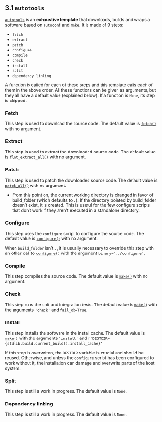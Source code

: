 ## 3.1 `autotools`
[`autotools`](https://docs.raven-os.org/p/nbuild/master/stdlib.template.autotools.html#module-stdlib.template.autotools) is an **exhaustive template** that downloads, builds and wraps a software based on `autoconf` and `make`.
It is made of 9 steps:
* `fetch`
* `extract`
* `patch`
* `configure`
* `compile`
* `check`
* `install`
* `split`
* `dependency linking`

A function is called for each of these steps and this template calls each of them in the above order.
All these functions can be given as arguments, but they all have a default value (explained below). If a function is `None`, its step is skipped.

### Fetch
This step is used to download the source code. The default value is [`fetch()`](https://docs.raven-os.org/p/nbuild/master/stdlib.fetch.html#stdlib.fetch.fetch) with no argument.

### Extract
This step is used to extract the downloaded source code. The default value is [`flat_extract_all()`](https://docs.raven-os.org/p/nbuild/master/stdlib.extract.html#stdlib.extract.flat_extract_all) with no argument.

### Patch
This step is used to patch the downloaded source code.
The default value is [`patch_all()`](https://docs.raven-os.org/p/nbuild/master/stdlib.patch.html#stdlib.patch.patch_all) with no argument.

* From this point on, the current working directory is changed in favor of build_folder (which defaults to `.`).
If the directory pointed by build_folder doesn’t exist, it is created.
This is useful for the few configure scripts that don’t work if they aren’t executed in a standalone directory.

### Configure
This step uses the `configure` script to configure the source code.
The default value is [`configure()`](https://docs.raven-os.org/p/nbuild/master/stdlib.template.configure.html#stdlib.template.configure.configure) with no argument.

When `build_folder` isn’t `.`, it is usually necessary to override this step with an other call to [`configure()`](https://docs.raven-os.org/p/nbuild/master/stdlib.template.configure.html#stdlib.template.configure.configure) with the argument `binary='../configure'`.

### Compile
This step compiles the source code.
The default value is [`make()`](https://docs.raven-os.org/p/nbuild/master/stdlib.template.make.html#stdlib.template.make.make) with no argument.

### Check
This step runs the unit and integration tests.
The default value is [`make()`](https://docs.raven-os.org/p/nbuild/master/stdlib.template.make.html#stdlib.template.make.make) with the arguments `'check'` and `fail_ok=True`.

### Install
This step installs the software in the install cache.
The default value is [`make()`](https://docs.raven-os.org/p/nbuild/master/stdlib.template.make.html#stdlib.template.make.make) with the arguments `'install'` and `f'DESTDIR={stdlib.build.current_build().install_cache}'`.

If this step is overwriten, the `DESTDIR` variable is crucial and should be reused.
Otherwise, and unless the `configure` script has been configured to work without it, the installation can damage and overwrite parts of the host system.

### Split
This step is still a work in progress.
The default value is `None`.

### Dependency linking
This step is still a work in progress.
The default value is `None`.